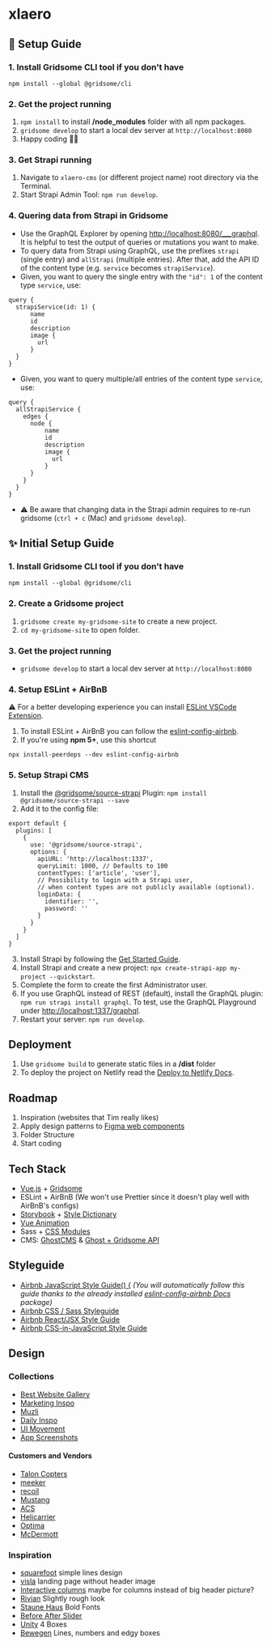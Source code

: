 # xlaero

## 🚀 Setup Guide

### 1. Install Gridsome CLI tool if you don't have

```
npm install --global @gridsome/cli
```

### 2. Get the project running

1. `npm install` to install **/node_modules** folder with all npm packages.
2. `gridsome develop` to start a local dev server at `http://localhost:8080`
3. Happy coding 🎉🙌

### 3. Get Strapi running
1. Navigate to `xlaero-cms` (or different project name) root directory via the Terminal.
2. Start Strapi Admin Tool: `npm run develop`.

### 4. Quering data from Strapi in Gridsome
* Use the GraphQL Explorer by opening [http://localhost:8080/___graphql](http://localhost:8080/___graphql). It is helpful to test the output of queries or mutations you want to make.
* To query data from Strapi using GraphQL, use the prefixes `strapi` (single entry) and `allStrapi` (multiple entries). After that, add the API ID of the content type (e.g. `service` becomes `strapiService`).
* Given, you want to query the single entry with the `"id": 1` of the content type `service`, use: 
```
query {
  strapiService(id: 1) {
      name
      id
      description
      image {
        url
      }
  }
}
```
* Given, you want to query multiple/all entries of the content type `service`, use:
```
query {
  allStrapiService {
    edges {
      node {
          name
          id
          description
          image {
            url
          }
      }
    }
  }
}
```
* ⚠️ Be aware that changing data in the Strapi admin requires to re-run gridsome (`ctrl + c` (Mac) and `gridsome develop`).


## ✨ Initial Setup Guide 

### 1. Install Gridsome CLI tool if you don't have

```
npm install --global @gridsome/cli
```

### 2. Create a Gridsome project

1. `gridsome create my-gridsome-site` to create a new project.
2. `cd my-gridsome-site` to open folder.

### 3. Get the project running
* `gridsome develop` to start a local dev server at `http://localhost:8080`

### 4. Setup ESLint + AirBnB
⚠️ For a better developing experience you can install [ESLint VSCode Extension](https://github.com/Microsoft/vscode-eslint). 
1. To install ESLint + AirBnB you can follow the [eslint-config-airbnb](https://github.com/airbnb/javascript/tree/master/packages/eslint-config-airbnb).
2. If you're using **npm 5+**, use this shortcut
```
npx install-peerdeps --dev eslint-config-airbnb
```

### 5. Setup Strapi CMS
1. Install the [@gridsome/source-strapi](https://gridsome.org/plugins/@gridsome/source-strapi) Plugin: `npm install @gridsome/source-strapi --save`
2. Add it to the config file:
```
export default {
  plugins: [
    {
      use: '@gridsome/source-strapi',
      options: {
        apiURL: 'http://localhost:1337',
        queryLimit: 1000, // Defaults to 100
        contentTypes: ['article', 'user'],
        // Possibility to login with a Strapi user,
        // when content types are not publicly available (optional).
        loginData: {
          identifier: '',
          password: ''
        }
      }
    }
  ]
}
```
3. Install Strapi by following the [Get Started Guide](https://strapi.io/documentation/v3.x/getting-started/quick-start.html).
4. Install Strapi and create a new project: `npx create-strapi-app my-project --quickstart`.
5. Complete the form to create the first Administrator user.
6. If you use GraphQL instead of REST (default), install the GraphQL plugin: `npm run strapi install graphql`. To test, use the GraphQL Playground under [http://localhost:1337/graphql](http://localhost:1337/graphql).
7. Restart your server: `npm run develop`.

## Deployment
1. Use `gridsome build` to generate static files in a **/dist** folder
2. To deploy the project on Netlify read the [Deploy to Netlify Docs](https://gridsome.org/docs/deploy-to-netlify/).

## Roadmap
1. Inspiration (websites that Tim really likes)
2. Apply design patterns to [Figma web components](https://www.figma.com/file/GdIpDPOgIiYXmiQT2CQfVP/Wireframing-in-Figma?node-id=0%3A1)
3. Folder Structure
4. Start coding

## Tech Stack
* [Vue.js](https://vuejs.org/v2/guide/installation.html) + [Gridsome](https://gridsome.org)
* ESLint + AirBnB (We won't use Prettier since it doesn't play well with AirBnB's configs)
* [Storybook](https://storybook.js.org) + [Style Dictionary](https://amzn.github.io/style-dictionary/#/)
* [Vue Animation](https://vuejs.org/v2/guide/transitions.html#JavaScript-Hooks)
* Sass + [CSS Modules](https://vue-loader.vuejs.org/guide/css-modules.html#usage)
* CMS: [GhostCMS](https://ghost.org/marketplace/) & [Ghost + Gridsome API](https://ghost.org/docs/api/v3/gridsome/)

## Styleguide
* [Airbnb JavaScript Style Guide() {](https://github.com/airbnb/javascript) *(You will automatically follow this guide thanks to the already installed [eslint-config-airbnb Docs](https://github.com/airbnb/javascript/tree/master/packages/eslint-config-airbnb) package)*
* [Airbnb CSS / Sass Styleguide](https://github.com/airbnb/css)
* [Airbnb React/JSX Style Guide](https://github.com/airbnb/javascript/tree/master/react)
* [Airbnb CSS-in-JavaScript Style Guide](https://github.com/airbnb/javascript/tree/master/css-in-javascript)

## Design

### Collections
* [Best Website Gallery](https://bestwebsite.gallery)
* [Marketing Inspo](https://www.marketinginspo.com/)
* [Muzli](https://medium.muz.li)
* [Daily Inspo](https://theinspirationgrid.com)
* [UI Movement](https://uimovement.com/tag/landing-page/)
* [App Screenshots](https://www.uisources.com/screenshots)
#### Customers and Vendors
* [Talon Copters](http://www.taloncopters.com/)
* [meeker](https://meekeraviation.com/)
* [recoil](http://recoil-usa.com/)
* [Mustang](https://www.mustanghelicopters.com/)
* [ACS](https://acs-composites.com/)
* [Helicarrier](http://www.helicarrier.com/)
* [Optima](https://www.optima-aero.ca/)
* [McDermott](https://www.mcdermottaviation.com/)

### Inspiration
* [squarefoot](https://www.squarefoot.com/) simple lines design
* [visla](https://visla.co/) landing page without header image
* [Interactive columns](https://uimovement.com/design/interactive-columns/) maybe for columns instead of big header picture?
* [Rivian](https://rivian.com) Slightly rough look
* [Staune Haus](https://www.staune.haus/?ref=bestwebsite.gallery) Bold Fonts
* [Before After Slider](https://zurb.com/playground/twentytwenty)
* [Unity](https://unity.com/de) 4 Boxes
* [Bewegen](https://bewegen.com/de) Lines, numbers and edgy boxes
